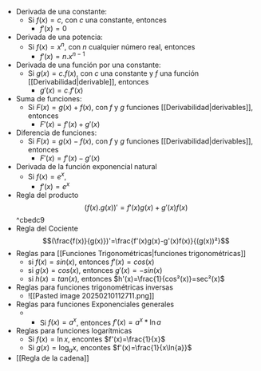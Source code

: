 - Derivada de una constante:
	- Si $f(x)=c$, con $c$ una constante, entonces
		- $f'(x)=0$
- Derivada de una potencia:
	- Si $f(x)=x^n$, con $n$ cualquier número real, entonces
		- $f'(x)=n.x^{n-1}$
- Derivada de una función por una constante:
	- Si $g(x)=c.f(x)$, con $c$ una constante y $f$ una función [[Derivabilidad|derivable]], entonces
		- $g'(x)=c.f'(x)$
- Suma de funciones:
	- Si $F(x)=g(x)+f(x)$, con $f$ y $g$ funciones [[Derivabilidad|derivables]], entonces
		- $F'(x)=f'(x)+g'(x)$
- Diferencia de funciones:
	- Si $F(x)=g(x)-f(x)$, con $f$ y $g$ funciones [[Derivabilidad|derivables]], entonces
		- $F'(x)=f'(x)-g'(x)$
- Derivada de la función exponencial natural
	- Si $f(x)=e^x$, 
		- $f'(x)=e^x$
- Regla del producto
	$$({f(x)}
	.{g(x)})'=f'(x)g(x)+g'(x)f(x)$$ ^cbedc9
- Regla del Cociente
$$(\frac{f(x)}{g(x)})'=\frac{f'(x)g(x)-g'(x)f(x)}{(g(x))²}$$
- Reglas para [[Funciones Trigonométricas|funciones trigonométricas]]
	- si $f(x)=sin(x)$, entonces $f'(x)=cos(x)$
	- si $g(x)=cos(x)$, entonces $g'(x)=-sin(x)$
	- si $h(x)=tan(x)$, entonces $h'(x)=\frac{1}{cos²(x)}=sec²(x)$
- Reglas para funciones trigonométricas inversas
	- ![[Pasted image 20250210112711.png]]
- Reglas para funciones Exponenciales generales
	- - Si $f(x)=a^x$, entonces $f'(x)=a^x*\ln{a}$
- Reglas para funciones logarítmicas
	- Si $f(x)=\ln{x}$, encontes $f'(x)=\frac{1}{x}$
	- Si $g(x)=\log_a{x}$, encontes $f'(x)=\frac{1}{x\ln{a}}$
- [[Regla de la cadena]]
	